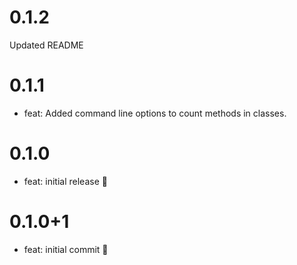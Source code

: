 # 0.1.2
Updated README

# 0.1.1

- feat: Added command line options to count methods in classes.

# 0.1.0

- feat: initial release 🎉

# 0.1.0+1

- feat: initial commit 🎉
